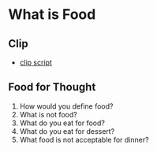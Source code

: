 # What is Food
## Clip
- [clip script](https://github.com/crazcalm/oral-english/blob/master/clips/what_is_food.md)

## Food for Thought
1. How would you define food?
2. What is not food?
3. What do you eat for food?
4. What do you eat for dessert?
5. What food is not acceptable for dinner?
